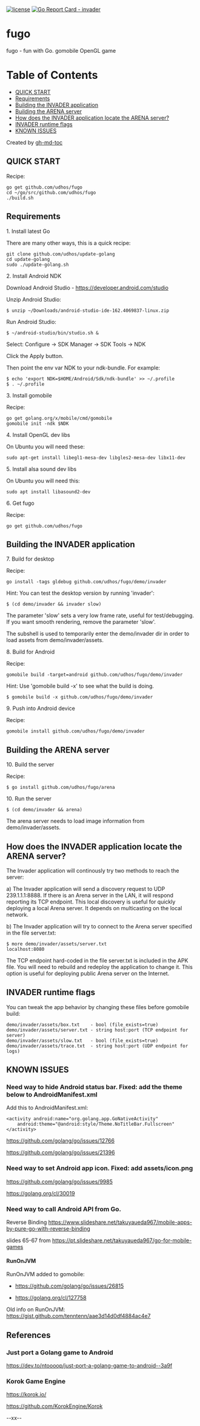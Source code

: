 [![license](http://img.shields.io/badge/license-MIT-blue.svg)](https://github.com/udhos/fugo/blob/master/LICENSE)
[![Go Report Card - invader](https://goreportcard.com/badge/github.com/udhos/fugo/invader)](https://goreportcard.com/report/github.com/udhos/fugo/invader)

# fugo
fugo - fun with Go. gomobile OpenGL game

Table of Contents
=================

  * [QUICK START](#quick-start)
  * [Requirements](#requirements)
  * [Building the INVADER application](#building-the-invader-application)
  * [Building the ARENA server](#building-the-arena-server)
  * [How does the INVADER application locate the ARENA server?](#how-does-the-invader-application-locate-the-arena-server)
  * [INVADER runtime flags](#invader-runtime-flags)
  * [KNOWN ISSUES](#known-issues)

Created by [gh-md-toc](https://github.com/ekalinin/github-markdown-toc.go)

## QUICK START

Recipe:

    go get github.com/udhos/fugo
    cd ~/go/src/github.com/udhos/fugo
    ./build.sh

## Requirements

1\. Install latest Go

There are many other ways, this is a quick recipe:

    git clone github.com/udhos/update-golang
    cd update-golang
    sudo ./update-golang.sh

2\. Install Android NDK

Download Android Studio - https://developer.android.com/studio

Unzip Android Studio:

    $ unzip ~/Downloads/android-studio-ide-162.4069837-linux.zip

Run Android Studio:

    $ ~/android-studio/bin/studio.sh &

Select: Configure -> SDK Manager -> SDK Tools -> NDK

Click the Apply button.

Then point the env var NDK to your ndk-bundle. For example:

    $ echo 'export NDK=$HOME/Android/Sdk/ndk-bundle' >> ~/.profile
    $ . ~/.profile

3\. Install gomobile

Recipe:

    go get golang.org/x/mobile/cmd/gomobile
    gomobile init -ndk $NDK

4\. Install OpenGL dev libs

On Ubuntu you will need these:

    sudo apt-get install libegl1-mesa-dev libgles2-mesa-dev libx11-dev

5\. Install alsa sound dev libs

On Ubuntu you will need this:

    sudo apt install libasound2-dev

6\. Get fugo

Recipe:

    go get github.com/udhos/fugo

## Building the INVADER application

7\. Build for desktop

Recipe:

    go install -tags gldebug github.com/udhos/fugo/demo/invader

Hint: You can test the desktop version by running 'invader':

    $ (cd demo/invader && invader slow)

The parameter 'slow' sets a very low frame rate, useful for test/debugging.
If you want smooth rendering, remove the parameter 'slow'.

The subshell is used to temporarily enter the demo/invader dir in order to load assets from demo/invader/assets.

8\. Build for Android

Recipe:

    gomobile build -target=android github.com/udhos/fugo/demo/invader

Hint: Use 'gomobile build -x' to see what the build is doing.

    $ gomobile build -x github.com/udhos/fugo/demo/invader

9\. Push into Android device

Recipe:

    gomobile install github.com/udhos/fugo/demo/invader

## Building the ARENA server

10\. Build the server

Recipe:

    $ go install github.com/udhos/fugo/arena

10\. Run the server

    $ (cd demo/invader && arena)

The arena server needs to load image information from demo/invader/assets.

## How does the INVADER application locate the ARENA server?

The Invader application will continously try two methods to reach the server:

a) The Invader application will send a discovery request to UDP 239.1.1.1:8888. If there is an Arena server in the LAN, it will respond reporting its TCP endpoint. This local discovery is useful for quickly deploying a local Arena server. It depends on multicasting on the local network.

b) The Invader application will try to connect to the Arena server specified in the file server.txt:

    $ more demo/invader/assets/server.txt 
    localhost:8080

The TCP endpoint hard-coded in the file server.txt is included in the APK file. You will need to rebuild and redeploy the application to change it. This option is useful for deploying public Arena server on the Internet.

## INVADER runtime flags

You can tweak the app behavior by changing these files before gomobile build:

    demo/invader/assets/box.txt    - bool (file_exists=true)
    demo/invader/assets/server.txt - string host:port (TCP endpoint for server)
    demo/invader/assets/slow.txt   - bool (file_exists=true)
    demo/invader/assets/trace.txt  - string host:port (UDP endpoint for logs)

## KNOWN ISSUES

### Need way to hide Android status bar. Fixed: add the theme below to AndroidManifest.xml

Add this to AndroidManifest.xml:

    <activity android:name="org.golang.app.GoNativeActivity"
        android:theme="@android:style/Theme.NoTitleBar.Fullscreen"
    </activity>

https://github.com/golang/go/issues/12766

https://github.com/golang/go/issues/21396

### Need way to set Android app icon. Fixed: add assets/icon.png

https://github.com/golang/go/issues/9985

https://golang.org/cl/30019

### Need way to call Android API from Go.

Reverse Binding https://www.slideshare.net/takuyaueda967/mobile-apps-by-pure-go-with-reverse-binding

slides 65-67 from https://pt.slideshare.net/takuyaueda967/go-for-mobile-games

#### RunOnJVM

RunOnJVM added to gomobile:

- https://github.com/golang/go/issues/26815 

- https://golang.org/cl/127758

Old info on RunOnJVM: https://gist.github.com/tenntenn/aae3d14d0df4884ac4e7

## References

### Just port a Golang game to Android

https://dev.to/ntoooop/just-port-a-golang-game-to-android--3a9f

### Korok Game Engine

https://korok.io/

https://github.com/KorokEngine/Korok

--xx--

